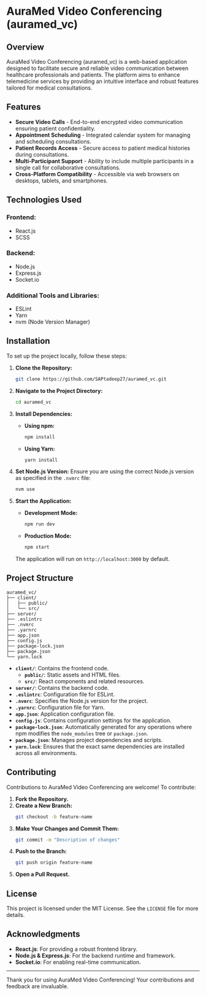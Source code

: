 # AuraMed Video Conferencing (auramed_vc)

## Overview

AuraMed Video Conferencing (auramed_vc) is a web-based application designed to facilitate secure and reliable video communication between healthcare professionals and patients. The platform aims to enhance telemedicine services by providing an intuitive interface and robust features tailored for medical consultations.

## Features

- **Secure Video Calls** - End-to-end encrypted video communication ensuring patient confidentiality.
- **Appointment Scheduling** - Integrated calendar system for managing and scheduling consultations.
- **Patient Records Access** - Secure access to patient medical histories during consultations.
- **Multi-Participant Support** - Ability to include multiple participants in a single call for collaborative consultations.
- **Cross-Platform Compatibility** - Accessible via web browsers on desktops, tablets, and smartphones.

## Technologies Used

### Frontend:
- React.js
- SCSS

### Backend:
- Node.js
- Express.js
- Socket.io

### Additional Tools and Libraries:
- ESLint
- Yarn
- nvm (Node Version Manager)

## Installation

To set up the project locally, follow these steps:

1. **Clone the Repository:**
   ```bash
   git clone https://github.com/SAPtadeep27/auramed_vc.git
   ```

2. **Navigate to the Project Directory:**
   ```bash
   cd auramed_vc
   ```

3. **Install Dependencies:**
   - **Using npm:**
     ```bash
     npm install
     ```
   - **Using Yarn:**
     ```bash
     yarn install
     ```

4. **Set Node.js Version:**
   Ensure you are using the correct Node.js version as specified in the `.nvmrc` file:
   ```bash
   nvm use
   ```

5. **Start the Application:**
   - **Development Mode:**
     ```bash
     npm run dev
     ```
   - **Production Mode:**
     ```bash
     npm start
     ```

   The application will run on `http://localhost:3000` by default.

## Project Structure

```
auramed_vc/
├── client/
│   ├── public/
│   └── src/
├── server/
├── .eslintrc
├── .nvmrc
├── .yarnrc
├── app.json
├── config.js
├── package-lock.json
├── package.json
└── yarn.lock
```

- **`client/`**: Contains the frontend code.
  - **`public/`**: Static assets and HTML files.
  - **`src/`**: React components and related resources.
- **`server/`**: Contains the backend code.
- **`.eslintrc`**: Configuration file for ESLint.
- **`.nvmrc`**: Specifies the Node.js version for the project.
- **`.yarnrc`**: Configuration file for Yarn.
- **`app.json`**: Application configuration file.
- **`config.js`**: Contains configuration settings for the application.
- **`package-lock.json`**: Automatically generated for any operations where npm modifies the `node_modules` tree or `package.json`.
- **`package.json`**: Manages project dependencies and scripts.
- **`yarn.lock`**: Ensures that the exact same dependencies are installed across all environments.

## Contributing

Contributions to AuraMed Video Conferencing are welcome! To contribute:

1. **Fork the Repository.**
2. **Create a New Branch:**
   ```bash
   git checkout -b feature-name
   ```
3. **Make Your Changes and Commit Them:**
   ```bash
   git commit -m "Description of changes"
   ```
4. **Push to the Branch:**
   ```bash
   git push origin feature-name
   ```
5. **Open a Pull Request.**

## License

This project is licensed under the MIT License. See the `LICENSE` file for more details.

## Acknowledgments

- **React.js**: For providing a robust frontend library.
- **Node.js & Express.js**: For the backend runtime and framework.
- **Socket.io**: For enabling real-time communication.

---

Thank you for using AuraMed Video Conferencing! Your contributions and feedback are invaluable.

